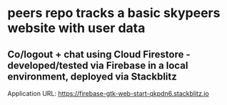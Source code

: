 # peers repo tracks a basic skypeers website with user data

## Co/logout + chat using Cloud Firestore - developed/tested via Firebase in a local environment, deployed via Stackblitz
Application URL:  https://firebase-gtk-web-start-qkpdn6.stackblitz.io
